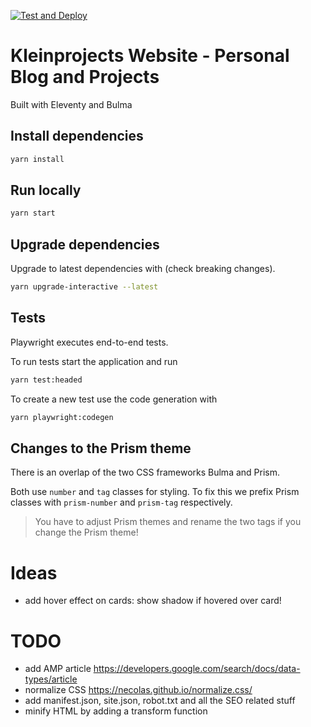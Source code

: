 [![Test and Deploy](https://github.com/marcoklein/kleinprojects-website/actions/workflows/test-and-deploy.yml/badge.svg?branch=master)](https://github.com/marcoklein/kleinprojects-website/actions/workflows/test-and-deploy.yml)

# Kleinprojects Website - Personal Blog and Projects

Built with Eleventy and Bulma

## Install dependencies

```sh
yarn install
```

## Run locally

```sh
yarn start
```

## Upgrade dependencies

Upgrade to latest dependencies with (check breaking changes).

```sh
yarn upgrade-interactive --latest
```

## Tests

Playwright executes end-to-end tests.

To run tests start the application and run

```sh
yarn test:headed
```

To create a new test use the code generation with

```sh
yarn playwright:codegen
```

## Changes to the Prism theme

There is an overlap of the two CSS frameworks Bulma and Prism.

Both use `number` and `tag` classes for styling. To fix this we prefix Prism classes with `prism-number` and `prism-tag` respectively.

> You have to adjust Prism themes and rename the two tags if you change the Prism theme!

# Ideas

- add hover effect on cards: show shadow if hovered over card!

# TODO

- add AMP article https://developers.google.com/search/docs/data-types/article
- normalize CSS https://necolas.github.io/normalize.css/
- add manifest.json, site.json, robot.txt and all the SEO related stuff
- minify HTML by adding a transform function
